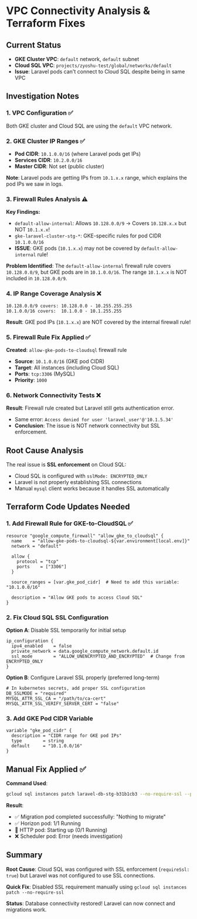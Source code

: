 # VPC Connectivity Analysis & Terraform Fixes

## Current Status

- **GKE Cluster VPC**: `default` network, `default` subnet
- **Cloud SQL VPC**: `projects/zyoshu-test/global/networks/default`
- **Issue**: Laravel pods can't connect to Cloud SQL despite being in same VPC

## Investigation Notes

### 1. VPC Configuration ✅

Both GKE cluster and Cloud SQL are using the `default` VPC network.

### 2. GKE Cluster IP Ranges ✅

- **Pod CIDR**: `10.1.0.0/16` (where Laravel pods get IPs)
- **Services CIDR**: `10.2.0.0/16`
- **Master CIDR**: Not set (public cluster)

**Note**: Laravel pods are getting IPs from `10.1.x.x` range, which explains the pod IPs we saw in logs.

### 3. Firewall Rules Analysis ⚠️

**Key Findings:**

- `default-allow-internal`: Allows `10.128.0.0/9` → Covers `10.128.x.x` but NOT `10.1.x.x`!
- `gke-laravel-cluster-stg-*`: GKE-specific rules for pod CIDR `10.1.0.0/16`
- **ISSUE**: GKE pods (`10.1.x.x`) may not be covered by `default-allow-internal` rule!

**Problem Identified**:
The `default-allow-internal` firewall rule covers `10.128.0.0/9`, but GKE pods are in `10.1.0.0/16`. The range `10.1.x.x` is NOT included in `10.128.0.0/9`.

### 4. IP Range Coverage Analysis ❌

```
10.128.0.0/9 covers: 10.128.0.0 - 10.255.255.255
10.1.0.0/16 covers:  10.1.0.0 - 10.1.255.255
```

**Result**: GKE pod IPs (`10.1.x.x`) are NOT covered by the internal firewall rule!

### 5. Firewall Rule Fix Applied ✅

**Created**: `allow-gke-pods-to-cloudsql` firewall rule

- **Source**: `10.1.0.0/16` (GKE pod CIDR)
- **Target**: All instances (including Cloud SQL)
- **Ports**: `tcp:3306` (MySQL)
- **Priority**: `1000`

### 6. Network Connectivity Tests ❌

**Result**: Firewall rule created but Laravel still gets authentication error.

- Same error: `Access denied for user 'laravel_user'@'10.1.5.34'`
- **Conclusion**: The issue is NOT network connectivity but SSL enforcement.

## Root Cause Analysis

The real issue is **SSL enforcement** on Cloud SQL:

- Cloud SQL is configured with `sslMode: ENCRYPTED_ONLY`
- Laravel is not properly establishing SSL connections
- Manual `mysql` client works because it handles SSL automatically

## Terraform Code Updates Needed

### 1. Add Firewall Rule for GKE-to-CloudSQL ✅

```hcl
resource "google_compute_firewall" "allow_gke_to_cloudsql" {
  name    = "allow-gke-pods-to-cloudsql-${var.environment[local.env]}"
  network = "default"

  allow {
    protocol = "tcp"
    ports    = ["3306"]
  }

  source_ranges = [var.gke_pod_cidr]  # Need to add this variable: "10.1.0.0/16"

  description = "Allow GKE pods to access Cloud SQL"
}
```

### 2. Fix Cloud SQL SSL Configuration

**Option A**: Disable SSL temporarily for initial setup

```hcl
ip_configuration {
  ipv4_enabled    = false
  private_network = data.google_compute_network.default.id
  ssl_mode        = "ALLOW_UNENCRYPTED_AND_ENCRYPTED"  # Change from ENCRYPTED_ONLY
}
```

**Option B**: Configure Laravel SSL properly (preferred long-term)

```hcl
# In kubernetes secrets, add proper SSL configuration
DB_SSLMODE = "required"
MYSQL_ATTR_SSL_CA = "/path/to/ca-cert"
MYSQL_ATTR_SSL_VERIFY_SERVER_CERT = "false"
```

### 3. Add GKE Pod CIDR Variable

```hcl
variable "gke_pod_cidr" {
  description = "CIDR range for GKE pod IPs"
  type        = string
  default     = "10.1.0.0/16"
}
```

## Manual Fix Applied ✅

**Command Used**:

```bash
gcloud sql instances patch laravel-db-stg-b31b1cb3 --no-require-ssl --project=zyoshu-test
```

**Result**:

- ✅ Migration pod completed successfully: "Nothing to migrate"
- ✅ Horizon pod: 1/1 Running
- 🔄 HTTP pod: Starting up (0/1 Running)
- ❌ Scheduler pod: Error (needs investigation)

## Summary

**Root Cause**: Cloud SQL was configured with SSL enforcement (`requireSsl: true`) but Laravel was not configured to use SSL connections.

**Quick Fix**: Disabled SSL requirement manually using `gcloud sql instances patch --no-require-ssl`

**Status**: Database connectivity restored! Laravel can now connect and migrations work.

